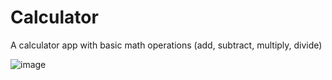 # Calculator

A calculator app with basic math operations (add, subtract, multiply, divide)

![image](https://user-images.githubusercontent.com/88868021/173181545-21e3c345-b8f6-40bd-80f4-60ab76486a01.png)
